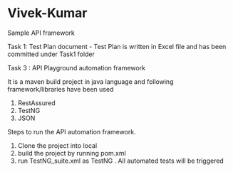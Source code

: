 # Vivek-Kumar
Sample API framework

Task 1: Test Plan document -
Test Plan is written in Excel file and has been committed under Task1 folder

Task 3 : API Playground automation framework

It is a maven build project in java language and following framework/libraries have been used
1. RestAssured
2. TestNG
3. JSON

Steps to run the API automation framework.
1. Clone the project into local
2. build the project by running pom.xml
3. run TestNG_suite.xml as TestNG . All automated tests will be triggered

